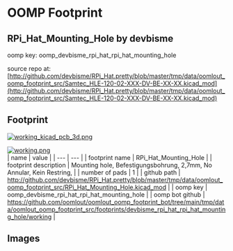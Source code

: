 # OOMP Footprint  
## RPi_Hat_Mounting_Hole  by devbisme  
  
oomp key: oomp_devbisme_rpi_hat_rpi_hat_mounting_hole  
  
source repo at: [http://github.com/devbisme/RPi_Hat.pretty/blob/master/tmp/data/oomlout_oomp_footprint_src/Samtec_HLE-120-02-XXX-DV-BE-XX-XX.kicad_mod](http://github.com/devbisme/RPi_Hat.pretty/blob/master/tmp/data/oomlout_oomp_footprint_src/Samtec_HLE-120-02-XXX-DV-BE-XX-XX.kicad_mod)  
## Footprint  
  
[![working_kicad_pcb_3d.png](working_kicad_pcb_3d_600.png)](working_kicad_pcb_3d.png)  
  
[![working.png](working_600.png)](working.png)  
| name | value | 
| --- | --- | 
| footprint name | RPi_Hat_Mounting_Hole | 
| footprint description | Mounting hole, Befestigungsbohrung, 2,7mm, No Annular, Kein Restring, | 
| number of pads | 1 | 
| github path | http://github.com/devbisme/RPi_Hat.pretty/blob/master/tmp/data/oomlout_oomp_footprint_src/RPi_Hat_Mounting_Hole.kicad_mod | 
| oomp key | oomp_devbisme_rpi_hat_rpi_hat_mounting_hole | 
| oomp bot github | https://github.com/oomlout/oomlout_oomp_footprint_bot/tree/main/tmp/data/oomlout_oomp_footprint_src/footprints/devbisme_rpi_hat_rpi_hat_mounting_hole/working | 
## Images  
